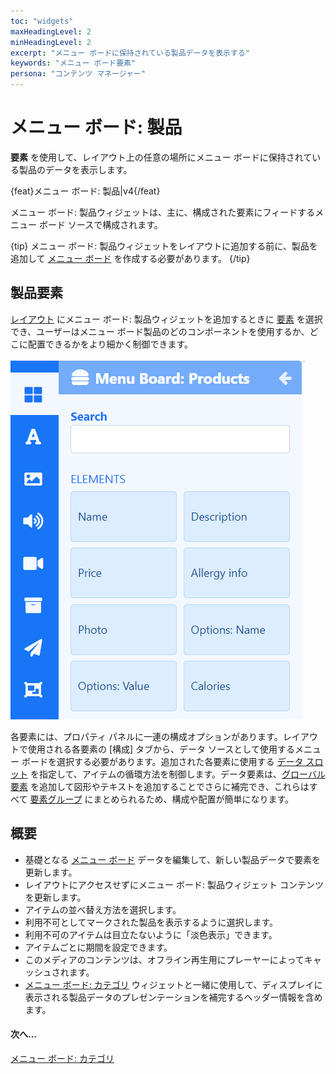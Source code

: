 ```yaml
---
toc: "widgets"
maxHeadingLevel: 2
minHeadingLevel: 2
excerpt: "メニュー ボードに保持されている製品データを表示する"
keywords: "メニュー ボード要素"
persona: "コンテンツ マネージャー"
---
```


# メニュー ボード: 製品

**要素** を使用して、レイアウト上の任意の場所にメニュー ボードに保持されている製品のデータを表示します。

{feat}メニュー ボード: 製品|v4{/feat}

メニュー ボード: 製品ウィジェットは、主に、構成された要素にフィードするメニュー ボード ソースで構成されます。

{tip}
メニュー ボード: 製品ウィジェットをレイアウトに追加する前に、製品を追加して [メニュー ボード](media_menuboards.html) を作成する必要があります。
{/tip}

## 製品要素

[レイアウト](layouts_editor.html) にメニュー ボード: 製品ウィジェットを追加するときに [要素](layouts_editor#content-data-widgets-and-elements) を選択でき、ユーザーはメニュー ボード製品のどのコンポーネントを使用するか、どこに配置できるかをより細かく制御できます。

![製品要素](img/v4_media_modules_product_elements.png)

各要素には、プロパティ パネルに一連の構成オプションがあります。レイアウトで使用される各要素の [構成] タブから、データ ソースとして使用するメニュー ボードを選択する必要があります。追加された各要素に使用する [データ スロット](layouts_editor.html#content-data-slots) を指定して、アイテムの循環方法を制御します。データ要素は、[グローバル要素](layouts_editor.html#content-global-elements) を追加して図形やテキストを追加することでさらに補完でき、これらはすべて [要素グループ](layouts_editor.html#content-grouping-elements) にまとめられるため、構成や配置が簡単になります。

## 概要

- 基礎となる [メニュー ボード](media_menuboards.html#content-create-and-configure-categories) データを編集して、新しい製品データで要素を更新します。
- レイアウトにアクセスせずにメニュー ボード: 製品ウィジェット コンテンツを更新します。
- アイテムの並べ替え方法を選択します。
- 利用不可としてマークされた製品を表示するように選択します。
- 利用不可のアイテムは目立たないように「淡色表示」できます。
- アイテムごとに期間を設定できます。
- このメディアのコンテンツは、オフライン再生用にプレーヤーによってキャッシュされます。
- [メニュー ボード: カテゴリ](media_module_menuboards_category.html) ウィジェットと一緒に使用して、ディスプレイに表示される製品データのプレゼンテーションを補完するヘッダー情報を含めます。

#### 次へ...

[メニュー ボード: カテゴリ](media_module_menuboards_category.html)
